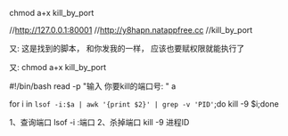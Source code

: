 


chmod a+x kill_by_port

//http://127.0.0.1:80001
//http://y8hapn.natappfree.cc
//kill_by_port

又:
    这是找到的脚本， 和你发我的一样， 应该也要赋权限就能执行了

又:
    chmod a+x kill_by_port


#!/bin/bash
read -p "输入 你要kill的端口号: " a

for i in `lsof -i:$a | awk '{print $2}' | grep -v 'PID'`;do kill -9 $i;done



1、查询端口
lsof -i :端口
2、杀掉端口
kill -9 进程ID
